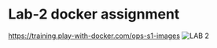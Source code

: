 # Lab-2 docker assignment
https://training.play-with-docker.com/ops-s1-images
![LAB 2](https://github.com/Sgate-droid/Lab-2/assets/131856073/9b3dc7a0-338c-40be-8c9b-c97cd4941c6a)

